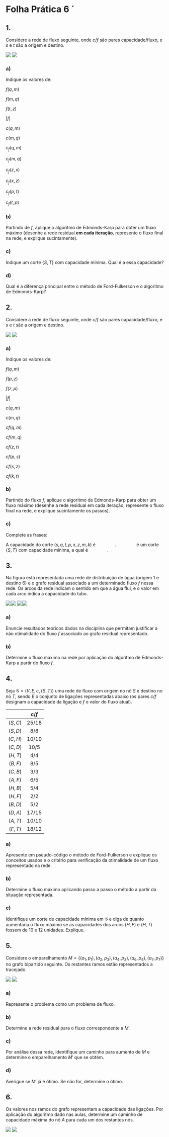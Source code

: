 # Folha Prática 6 ́

## 1.

Considere a rede de fluxo seguinte, onde $c/f$ são pares capacidade/fluxo, e $s$ e $t$ são a origem e destino.

![](graph1.png#gh-light-mode-only)
![](graph1-dark.png#gh-dark-mode-only)

### a)

Indique os valores de:

$f(q, m)$

$f(m, q)$

$f(t, z)$

$|f|$

$c(q, m)$

$c(m, q)$

$c_f(q, m)$

$c_f(m, q)$

$c_f(z, x)$

$c_f(x, z)$

$c_f(p, t)$

$c_f(t, p)$

### b)

Partindo de $f$, aplique o algoritmo de Edmonds-Karp para obter um fluxo máximo (desenhe a rede residual **em cada iteração**, represente o fluxo final na rede, e explique sucintamente).

### c)

Indique um corte $\{S, T\}$ com capacidade mínima.
Qual é a essa capacidade?

### d)

Qual é a diferença principal entre o método de Ford-Fulkerson e o algoritmo de Edmonds-Karp?

## 2.

Considere a rede de fluxo seguinte, onde $c/f$ são pares capacidade/fluxo, e $s$ e $t$ são a origem e destino.

![](graph2.png#gh-light-mode-only)
![](graph2-dark.png#gh-dark-mode-only)

### a)

Indique os valores de:

$f(q, m)$

$f(p, z)$

$f(z, p)$

$|f|$

$c(q, m)$

$c(m, q)$

$cf(q, m)$

$cf(m, q)$

$cf(z, t)$

$cf(p, s)$

$cf(s, z)$

$cf(k, t)$

### b)

Partindo do fluxo $f$, aplique o algoritmo de Edmonds-Karp para obter um fluxo máximo (desenhe a rede residual em cada iteração, represente o fluxo final na rede, e explique sucintamente os passos).

### c)

Complete as frases:

A capacidade do corte $({s, q, t},{p, x, z, m, k})$ é <code title="resposta">&nbsp;&nbsp;&nbsp;&nbsp;&nbsp;&nbsp;&nbsp;&nbsp;</code>.
<code title="resposta">&nbsp;&nbsp;&nbsp;&nbsp;&nbsp;&nbsp;&nbsp;&nbsp;</code> é um corte $\{S,T\}$ com capacidade mínima, a qual é <code title="resposta">&nbsp;&nbsp;&nbsp;&nbsp;&nbsp;&nbsp;&nbsp;&nbsp;</code>.

## 3.

Na figura está representada uma rede de distribuição de água (origem $1$ e destino $6$) e o grafo residual associado a um determinado fluxo $f$ nessa rede.
Os arcos da rede indicam o sentido em que a água flui, e o valor em cada arco indica a capacidade do tubo.

![](graph3.png#gh-light-mode-only)![](graph4.png#gh-light-mode-only)
![](graph3-dark.png#gh-dark-mode-only)![](graph4-dark.png#gh-dark-mode-only)

### a)

Enuncie resultados teóricos dados na disciplina que permitam justificar a não otimalidade do fluxo $f$ associado ao grafo residual representado.

### b)

Determine o fluxo máximo na rede por aplicação do algoritmo de Edmonds-Karp a partir do fluxo $f$.

## 4.

Seja $\mathcal{G} = (V, E, c, \{S, T\})$ uma rede de fluxo com origem no nó $S$ e destino no nó $T$, sendo $E$ o conjunto de ligações representadas abaixo (os pares $c/f$ designam a capacidade da ligação e $f$ o valor do fluxo atual).

|          |   $c/f$   |
| :------: | :-------: |
| $(S, C)$ | $25 / 18$ |
| $(S, D)$ |  $8 / 8$  |
| $(C, H)$ | $10 / 10$ |
| $(C, D)$ | $10 / 5$  |
| $(H, T)$ |  $4 / 4$  |
| $(B, F)$ |  $8 / 5$  |
| $(C, B)$ |  $3 / 3$  |
| $(A, F)$ |  $6 / 5$  |
| $(H, B)$ |  $5 / 4$  |
| $(H, F)$ |  $2 / 2$  |
| $(B, D)$ |  $5 / 2$  |
| $(D, A)$ | $17 / 15$ |
| $(A, T)$ | $10 / 10$ |
| $(F, T)$ | $18 / 12$ |

### a)

Apresente em pseudo-código o método de Ford-Fulkerson e explique os conceitos usados e o critério para verificação da otimalidade de um fluxo representado na rede.

### b)

Determine o fluxo máximo aplicando passo a passo o método a partir da situação representada.

### c)

Identifique um corte de capacidade mínima em $\mathcal{G}$ e diga de quanto aumentaria o fluxo máximo se as capacidades dos arcos $(H, F)$ e $(H, T)$ fossem de 10 e 12 unidades.
Explique.

## 5.

Considere o emparelhamento $M = \{(a_1, p_1), (a_2, p_3 ), (a_4, p_2), (a_6, p_4), (a_7, p_7)\}$ no grafo bipartido seguinte.
Os restantes ramos estão representados a tracejado.

![](graph5.png#gh-light-mode-only)
![](graph5-dark.png#gh-dark-mode-only)

### a)

Represente o problema como um problema de fluxo.

### b)

Determine a rede residual para o fluxo correspondente a $M$.

### c)

Por análise dessa rede, identifique um caminho para aumento de $M$ e determine o emparelhamento $M′$ que se obtém.

### d)

Averigue se $M′$ já é ótimo. Se não for, determine o ótimo.

## 6.

Os valores nos ramos do grafo representam a capacidade das ligações.
Por aplicação do algoritmo dado nas aulas, determine um caminho de capacidade máxima do nó $A$ para cada um dos restantes nós.

![](graph6.png#gh-light-mode-only)
![](graph6-dark.png#gh-dark-mode-only)

